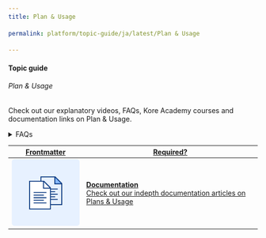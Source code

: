 ```yaml
---
title: Plan & Usage

permalink: platform/topic-guide/ja/latest/Plan & Usage

---
```

#### Topic guide
###### Plan & Usage

  Check out our explanatory videos, FAQs, Kore Academy courses and documentation links on Plan & Usage.

<details>
  <summary>FAQs
  </summary>
 <a class="doc-link" target="_blank" href="https://developer.kore.ai/docs/bots/bot-settings/plan-usage/plans-overview/">
 
  What are my current plan details?

</a>
  <a class="nested-accordian-link" target="_blank" href="https://developer.kore.ai/docs/bots/bot-settings/plan-usage/plans-overview/#Billing_Units">
  <details class="nested-details">
 
  <summary>What is Allowed Sessions?
  </summary>

 
   The number of sessions that will be coved by the balance remaining in your account

  </details>
 </a>
<a class="nested-accordian-link" target="_blank" href="https://developer.kore.ai/docs/bots/bot-settings/plan-usage/usage-plans/#Usage_Details">
  <details class="nested-details">
 
  <summary>What is the Usage Trend?
  </summary>

   You can view the billing sessions consumed by the bot in a given period

  </details>
 </a>
<a class="nested-accordian-link" target="_blank" href="https://developer.kore.ai/docs/bots/bot-settings/plan-usage/usage-plans/">
  <details class="nested-details">
 
  <summary>What does reload option do?
  </summary>

   You can use this to top up your account, thus increasing the number of sessions under the current plan

  </details>
 </a>
  <a class="nested-accordian-link" target="_blank" href="https://developer.kore.ai/docs/bots/bot-settings/plan-usage/usage-plans/">
  <details class="nested-details">
 
  <summary>How do I know which plan to select?
  </summary>

   The change plan option gives you the various plans available with a suggestion based on your current usage

  </details>
 </a>
  
  <a class="nested-accordian-link" target="_blank" href="https://developer.kore.ai/docs/bots/bot-settings/plan-usage/plans-overview/#Support_Plans">
  <details class="nested-details">
 
  <summary>What is a Support Plan?
  </summary>

   Every paid bot comes with a default basic support plan. You can upgrade to get better assistance from the platform support team

  </details>
 </a>

</details>


<a class="doc-link" target="_blank" href="https://developer.kore.ai/docs/bots/bot-settings/plan-usage/plans-overview/">
 

| Frontmatter | Required? |
|-------------|-------------|
| ![alt text](images/docIcon.svg "Title") | **Documentation**  <br /> Check out our indepth documentation articles on Plans & Usage | 


</a>
